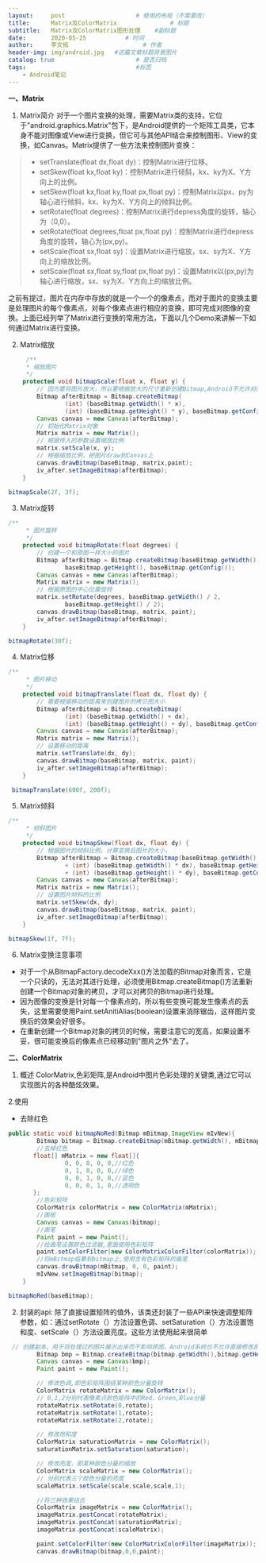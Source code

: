```yaml
---
layout:     post                    # 使用的布局（不需要改）
title:      Matrix及ColorMatrix               # 标题 
subtitle:   Matrix及ColorMatrix图形处理    #副标题
date:       2020-05-25           # 时间
author:     李文拓                     # 作者
header-img: img/android.jpg   #这篇文章标题背景图片
catalog: true                       # 是否归档
tags:                               #标签
    - Android笔记
---
```


 **一、Matrix**

1.  Matrix简介
    对于一个图片变换的处理，需要Matrix类的支持，它位于"android.graphics.Matrix"包下，是Android提供的一个矩阵工具类，它本身不能对图像或View进行变换，但它可与其他API结合来控制图形、View的变换，如Canvas。Matrix提供了一些方法来控制图片变换：

> *   setTranslate(float dx,float dy)：控制Matrix进行位移。
> *   setSkew(float kx,float ky)：控制Matrix进行倾斜，kx、ky为X、Y方向上的比例。
> *   setSkew(float kx,float ky,float px,float py)：控制Matrix以px、py为轴心进行倾斜，kx、ky为X、Y方向上的倾斜比例。
> *   setRotate(float degrees)：控制Matrix进行depress角度的旋转，轴心为（0,0）。
> *   setRotate(float degrees,float px,float py)：控制Matrix进行depress角度的旋转，轴心为(px,py)。
> *   setScale(float sx,float sy)：设置Matrix进行缩放，sx、sy为X、Y方向上的缩放比例。
> *   setScale(float sx,float sy,float px,float py)：设置Matrix以(px,py)为轴心进行缩放，sx、sy为X、Y方向上的缩放比例。

之前有提过，图片在内存中存放的就是一个一个的像素点，而对于图片的变换主要是处理图片的每个像素点，对每个像素点进行相应的变换，即可完成对图像的变换。上面已经列举了Matrix进行变换的常用方法，下面以几个Demo来讲解一下如何通过Matrix进行变换。

2.  Matrix缩放

```java
     /**
     * 缩放图片
     */
    protected void bitmapScale(float x, float y) {
        // 因为要将图片放大，所以要根据放大的尺寸重新创建Bitmap,Android不允许对原图进行处理
        Bitmap afterBitmap = Bitmap.createBitmap(
                (int) (baseBitmap.getWidth() * x),
                (int) (baseBitmap.getHeight() * y), baseBitmap.getConfig());
        Canvas canvas = new Canvas(afterBitmap);
        // 初始化Matrix对象
        Matrix matrix = new Matrix();
        // 根据传入的参数设置缩放比例
        matrix.setScale(x, y);
        // 根据缩放比例，把图片draw到Canvas上
        canvas.drawBitmap(baseBitmap, matrix,paint);
        iv_after.setImageBitmap(afterBitmap);
    }

bitmapScale(2f, 3f);

```

3.  Matrix旋转

```java
/**
     * 图片旋转
     */
    protected void bitmapRotate(float degrees) {
        // 创建一个和原图一样大小的图片
        Bitmap afterBitmap = Bitmap.createBitmap(baseBitmap.getWidth(),
                baseBitmap.getHeight(), baseBitmap.getConfig());
        Canvas canvas = new Canvas(afterBitmap);
        Matrix matrix = new Matrix();
        // 根据原图的中心位置旋转
        matrix.setRotate(degrees, baseBitmap.getWidth() / 2,
                baseBitmap.getHeight() / 2);
        canvas.drawBitmap(baseBitmap, matrix, paint);
        iv_after.setImageBitmap(afterBitmap);
    }

bitmapRotate(30f);

```

4.  Matrix位移

```java
/**
     * 图片移动
     */
    protected void bitmapTranslate(float dx, float dy) {
        // 需要根据移动的距离来创建图片的拷贝图大小
        Bitmap afterBitmap = Bitmap.createBitmap(
                (int) (baseBitmap.getWidth() + dx),
                (int) (baseBitmap.getHeight() + dy), baseBitmap.getConfig());
        Canvas canvas = new Canvas(afterBitmap);
        Matrix matrix = new Matrix();
        // 设置移动的距离
        matrix.setTranslate(dx, dy);
        canvas.drawBitmap(baseBitmap, matrix, paint);
        iv_after.setImageBitmap(afterBitmap);
    }

 bitmapTranslate(600f, 200f);

```

5.  Matrix倾斜

```java
/**
     * 倾斜图片
     */
    protected void bitmapSkew(float dx, float dy) {
        // 根据图片的倾斜比例，计算变换后图片的大小，
        Bitmap afterBitmap = Bitmap.createBitmap(baseBitmap.getWidth()
                + (int) (baseBitmap.getWidth() * dx), baseBitmap.getHeight()
                + (int) (baseBitmap.getHeight() * dy), baseBitmap.getConfig());
        Canvas canvas = new Canvas(afterBitmap);
        Matrix matrix = new Matrix();
        // 设置图片倾斜的比例
        matrix.setSkew(dx, dy);
        canvas.drawBitmap(baseBitmap, matrix, paint);
        iv_after.setImageBitmap(afterBitmap);
    }

bitmapSkew(1f, 7f);

```

6.  Matrix变换注意事项

*   对于一个从BitmapFactory.decodeXxx()方法加载的Bitmap对象而言，它是一个只读的，无法对其进行处理，必须使用Bitmap.createBitmap()方法重新创建一个Bitmap对象的拷贝，才可以对拷贝的Bitmap进行处理。
*   因为图像的变换是针对每一个像素点的，所以有些变换可能发生像素点的丢失，这里需要使用Paint.setAnitiAlias(boolean)设置来消除锯齿，这样图片变换后的效果会好很多。
*   在重新创建一个Bitmap对象的拷贝的时候，需要注意它的宽高，如果设置不妥，很可能变换后的像素点已经移动到"图片之外"去了。

**二、ColorMatrix**

1.  概述
    ColorMatrix,色彩矩阵,是Android中图片色彩处理的关键类,通过它可以实现图片的各种酷炫效果。

2.使用

*   去除红色

```java
public static void bitmapNoRed(Bitmap mBitmap,ImageView mIvNew){
        Bitmap bitmap = Bitmap.createBitmap(mBitmap.getWidth(), mBitmap.getHeight(), mBitmap.getConfig());
        //去掉红色
       float[] mMatrix = new float[]{
                0, 0, 0, 0, 0,//红色
                0, 1, 0, 0, 0,//绿色
                0, 0, 1, 0, 0,//蓝色
                0, 0, 0, 1, 0,//透明色
       };
        //色彩矩阵
        ColorMatrix colorMatrix = new ColorMatrix(mMatrix);
        //画板
        Canvas canvas = new Canvas(bitmap);
        //画笔
        Paint paint = new Paint();
        //给画笔设置颜色过滤器,里面使用色彩矩阵
        paint.setColorFilter(new ColorMatrixColorFilter(colorMatrix));
        //将mBitmap临摹到bitmap上,使用含有色彩矩阵的画笔
        canvas.drawBitmap(mBitmap, 0, 0, paint);
        mIvNew.setImageBitmap(bitmap);
    }

bitmapNoRed(baseBitmap);

```

2.  封装的api:
    除了直接设置矩阵的值外，该类还封装了一些API来快速调整矩阵参数，如：通过setRotate（）方法设置色调、setSaturation（）方法设置饱和度、setScale（）方法设置亮度。这些方法使用起来很简单

```java
 // 创建副本，用于将处理过的图片展示出来而不影响原图，Android系统也不允许直接修改原图
        Bitmap bmp = Bitmap.createBitmap(bitmap.getWidth(),bitmap.getHeight(), Bitmap.Config.ARGB_8888);
        Canvas canvas = new Canvas(bmp);
        Paint paint = new Paint();

        // 修改色调,即色彩矩阵围绕某种颜色分量旋转
        ColorMatrix rotateMatrix = new ColorMatrix();
        // 0,1,2分别代表像素点颜色矩阵中的Red，Green,Blue分量
        rotateMatrix.setRotate(0,rotate);
        rotateMatrix.setRotate(1,rotate);
        rotateMatrix.setRotate(2,rotate);

        // 修改饱和度
        ColorMatrix saturationMatrix = new ColorMatrix();
        saturationMatrix.setSaturation(saturation);

        // 修改亮度，即某种颜色分量的缩放
        ColorMatrix scaleMatrix = new ColorMatrix();
        // 分别代表三个颜色分量的亮度
        scaleMatrix.setScale(scale,scale,scale,1);

        //将三种效果结合
        ColorMatrix imageMatrix = new ColorMatrix();
        imageMatrix.postConcat(rotateMatrix);
        imageMatrix.postConcat(saturationMatrix);
        imageMatrix.postConcat(scaleMatrix);

        paint.setColorFilter(new ColorMatrixColorFilter(imageMatrix));
        canvas.drawBitmap(bitmap,0,0,paint);

```
